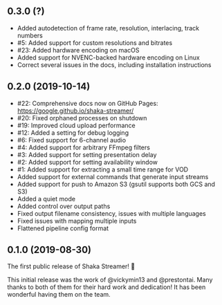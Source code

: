 ## 0.3.0 (?)

 - Added autodetection of frame rate, resolution, interlacing, track numbers
 - #5: Added support for custom resolutions and bitrates
 - #23: Added hardware encoding on macOS
 - Added support for NVENC-backed hardware encoding on Linux
 - Correct several issues in the docs, including installation instructions


## 0.2.0 (2019-10-14)

 - #22: Comprehensive docs now on GitHub Pages: https://google.github.io/shaka-streamer/
 - #20: Fixed orphaned processes on shutdown
 - #19: Improved cloud upload performance
 - #12: Added a setting for debug logging
 - #6: Fixed support for 6-channel audio
 - #4: Added support for arbitrary FFmpeg filters
 - #3: Added support for setting presentation delay
 - #2: Added support for setting availability window
 - #1: Added support for extracting a small time range for VOD
 - Added support for external commands that generate input streams
 - Added support for push to Amazon S3 (gsutil supports both GCS and S3)
 - Added a quiet mode
 - Added control over output paths
 - Fixed output filename consistency, issues with multiple languages
 - Fixed issues with mapping multiple inputs
 - Flattened pipeline config format


## 0.1.0 (2019-08-30)

The first public release of Shaka Streamer! :tada:

This initial release was the work of @vickymin13 and @prestontai. Many thanks
to both of them for their hard work and dedication! It has been wonderful
having them on the team.
